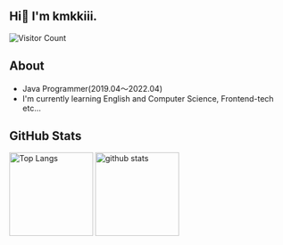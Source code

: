 ## Hi👋 I'm kmkkiii.
![Visitor Count](https://komarev.com/ghpvc/?username=kmkkiii)

## About
- Java Programmer(2019.04〜2022.04)
- I'm currently learning English and Computer Science, Frontend-tech etc...

## GitHub Stats
<p align="left"> 
  <img alt="Top Langs" height="150px" src="https://github-readme-stats.vercel.app/api/top-langs/?username=kmkkiii&layout=compact&show_icons=true&theme=onedark" />
  <img alt="github stats" height="150px" src="https://github-readme-stats.vercel.app/api?username=kmkkiii&theme=onedark&show_icons=ture" />
</p>
<!--
**rsk-kmk/rsk-kmk** is a ✨ _special_ ✨ repository because its `README.md` (this file) appears on your GitHub profile.

Here are some ideas to get you started:

- 🔭 I’m currently working on ...
- 🌱 I’m currently learning ...
- 👯 I’m looking to collaborate on ...
- 🤔 I’m looking for help with ...
- 💬 Ask me about ...
- 📫 How to reach me: ...
- 😄 Pronouns: ...
- ⚡ Fun fact: ...
-->
